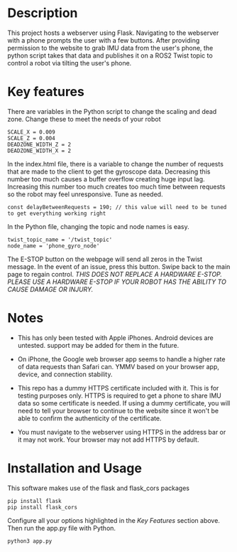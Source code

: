 # Description

This project hosts a webserver using Flask. Navigating to the webserver with a phone prompts the user with a few buttons. After providing permission to the website to grab IMU data from the user's phone, the python script takes that data and publishes it on a ROS2 Twist topic to control a robot via tilting the user's phone.

# Key features

There are variables in the Python script to change the scaling and dead zone. Change these to meet the needs of your robot

    SCALE_X = 0.009
    SCALE_Z = 0.004
    DEADZONE_WIDTH_Z = 2
    DEADZONE_WIDTH_X = 2

In the index.html file, there is a variable to change the number of requests that are made to the client to get the gyroscope data. Decreasing this number too much causes a buffer overflow creating huge input lag. Increasing this number too much creates too much time between requests so the robot may feel unresponsive. Tune as needed.

    const delayBetweenRequests = 190; // this value will need to be tuned to get everything working right

In the Python file, changing the topic and node names is easy.

    twist_topic_name = '/twist_topic'
    node_name = 'phone_gyro_node'

The E-STOP button on the webpage will send all zeros in the Twist message. In the event of an issue, press this button. Swipe back to the main page to regain control. *THIS DOES NOT REPLACE A HARDWARE E-STOP. PLEASE USE A HARDWARE E-STOP IF YOUR ROBOT HAS THE ABILITY TO CAUSE DAMAGE OR INJURY.*

# Notes

* This has only been tested with Apple iPhones. Android devices are untested. support may be added for them in the future.

* On iPhone, the Google web browser app seems to handle a higher rate of data requests than Safari can. YMMV based on your browser app, device, and connection stability.

* This repo has a dummy HTTPS certificate included with it. This is for testing purposes only. HTTPS is required to get a phone to share IMU data so some certificate is needed. If using a dummy certificate, you will need to tell your browser to continue to the website since it won't be able to confirm the authenticity of the certificate. 

* You must navigate to the webserver using HTTPS in the address bar or it may not work. Your browser may not add HTTPS by default.

# Installation and Usage

This software makes use of the flask and flask_cors packages

    pip install flask
    pip install flask_cors

Configure all your options highlighted in the *Key Features* section above. Then run the app.py file with Python.

    python3 app.py


